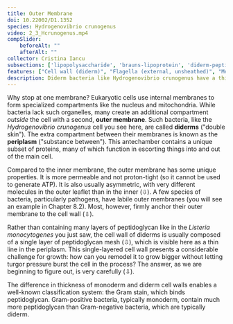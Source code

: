 ```yaml
---
title: Outer Membrane
doi: 10.22002/D1.1352
species: Hydrogenovibrio crunogenus
video: 2_3_Hcrunogenus.mp4
compSlider:
    beforeAlt: ""
    afterAlt: ""
collector: Cristina Iancu
subsections: ['lipopolysaccharide', 'brauns-lipoprotein', 'diderm-peptidoglycan-architecture', 'cell-wall-remodeling']
features: ["Cell wall (diderm)", "Flagella (external, unsheathed)", "Membrane (inner)", "Membrane (outer)", "Pili", "Ribosomes", "Storage granules"]
description: Diderm bacteria like Hydrogenovibrio crunogenus have a thin cell wall and a second, outer membrane enclosing a periplasmic space.
---
```


Why stop at one membrane? Eukaryotic cells use internal membranes to form specialized compartments like the nucleus and mitochondria. While bacteria lack such organelles, many create an additional compartment *outside* the cell with a second, **outer membrane**. Such bacteria, like the *Hydrogenovibrio crunogenus* cell you see here, are called **diderms** ("double skin"). The extra compartment between their membranes is known as the **periplasm** ("substance between"). This antechamber contains a unique subset of proteins, many of which function in escorting things into and out of the main cell.

Compared to the inner membrane, the outer membrane has some unique properties. It is more permeable and not proton-tight (so it cannot be used to generate ATP). It is also usually asymmetric, with very different molecules in the outer leaflet than in the inner (⇩). A few species of bacteria, particularly pathogens, have labile outer membranes (you will see an example in Chapter 8.2). Most, however, firmly anchor their outer membrane to the cell wall (⇩).

Rather than containing many layers of peptidoglycan like in the *Listeria monocytogenes* you just saw, the cell wall of diderms is usually composed of a single layer of peptidoglycan mesh (⇩), which is visible here as a thin line in the periplasm. This single-layered cell wall presents a considerable challenge for growth: how can you remodel it to grow bigger without letting turgor pressure burst the cell in the process? The answer, as we are beginning to figure out, is very carefully (⇩).

The difference in thickness of monoderm and diderm cell walls enables a well-known classification system: the Gram stain, which binds peptidoglycan. Gram-positive bacteria, typically monoderm, contain much more peptidoglycan than Gram-negative bacteria, which are typically diderm.

